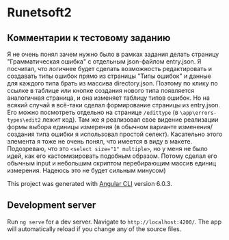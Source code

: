  # Runetsoft2

## Комментарии к тестовому заданию

Я не очень понял зачем нужно было в рамках задания делать страницу "Грамматическая ошибка" с отдельным json-файлом entry.json.
Я посчитал, что логичнее будет сделать возможность редактировать и создавать типы ошибок прямо из страницы "Типы ошибок" и данные для каждого типа брать из массива directory.json.
Поэтому по клику по ссылке в таблице или кнопке создания нового типа появляется аналогичная страница, и она изменяет таблицу типов ошибок.
Но на всякий случай я всё-таки сделал формирование страницы из entry.json. Его можно посмотреть отдельно на странице `/edittype` (в `\app\errors-types\edit2` лежит код).
Там же я реализовал свое видение реализации формы выбора единицы измерения (в обычном варианте изменения/создания типа ошибки я использовал простой селект).
Касательно этого элемента я тоже не очень понял, что имеется в виду в макете.
Подозреваю, что это `<select size="1" multiple>`, но у меня не было идей, как его кастомизировать подобным образом. Потому сделал его обычным input и небольшим скриптом перебирающим массив единиц измерения. Надеюсь это не будет сильным минусом)


This project was generated with [Angular CLI](https://github.com/angular/angular-cli) version 6.0.3.

## Development server

Run `ng serve` for a dev server. Navigate to `http://localhost:4200/`. The app will automatically reload if you change any of the source files.

